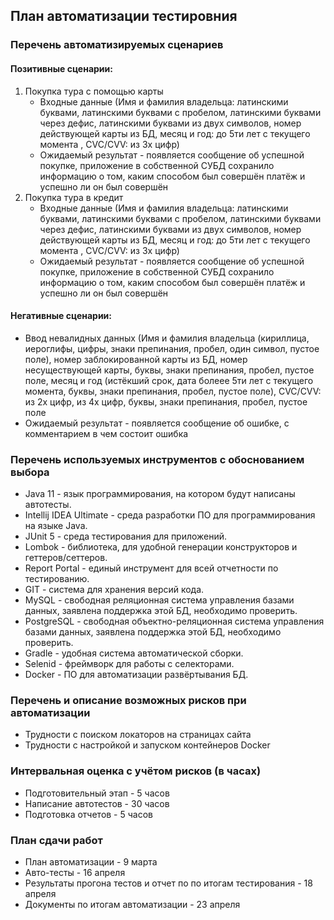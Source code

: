 ## План автоматизации тестировния

### Перечень автоматизируемых сценариев
#### Позитивные сценарии:
1. Покупка тура с помощью карты
    * Входные данные
      (Имя и фамилия владельца: латинскими буквами, латинскими буквами с пробелом, латинскими буквами через дефис, латинскими буквами из двух символов,
      номер действующей карты из БД, месяц и год: до 5ти лет с текущего момента
      , CVC/CVV: из 3х цифр)
    * Ожидаемый результат - появляется сообщение об успешной покупке, приложение в собственной СУБД сохранило информацию о том, каким способом был совершён платёж и успешно ли он был совершён
2. Покупка тура в кредит
    * Входные данные
      (Имя и фамилия владельца: латинскими буквами, латинскими буквами с пробелом, латинскими буквами через дефис, латинскими буквами из двух символов,
      номер действующей карты из БД, месяц и год: до 5ти лет с текущего момента
      , CVC/CVV: из 3х цифр)
    * Ожидаемый результат - появляется сообщение об успешной покупке, приложение в собственной СУБД сохранило информацию о том, каким способом был совершён платёж и успешно ли он был совершён

#### Негативные сценарии:
* Ввод невалидных данных (Имя и фамилия владельца (кириллица, иероглифы, цифры, знаки препинания, пробел, один символ, пустое поле),
  номер заблокированной карты из БД, номер несуществующей карты, буквы, знаки препинания, пробел, пустое поле,
  месяц и год (истёкший срок, дата болеее 5ти лет с текущего момента, буквы, знаки препинания, пробел, пустое поле),
  CVC/CVV: из 2х цифр, из 4х цифр, буквы, знаки препинания, пробел, пустое поле
* Ожидаемый результат - появляется сообщение об ошибке, с комментарием в чем состоит ошибка

### Перечень используемых инструментов с обоснованием выбора
* Java 11 - язык программирования, на котором будут написаны автотесты.
* Intellij IDEA Ultimate - среда разработки ПО для программирования на языке Java.
* JUnit 5 - среда тестирования для приложений.
* Lombok - библиотека, для удобной генерации конструкторов и геттеров/сеттеров.
* Report Portal - единый инструмент для всей отчетности по тестированию.
* GIT - система для хранения версий кода.
* MySQL - свободная реляционная система управления базами данных, заявлена поддержка этой БД, необходимо проверить.
* PostgreSQL - свободная объектно-реляционная система управления базами данных, заявлена поддержка этой БД, необходимо проверить.
* Gradle - удобная система автоматической сборки.
* Selenid - фреймворк для работы с селекторами.
* Docker - ПО для автоматизации развёртывания БД.
### Перечень и описание возможных рисков при автоматизации
* Трудности с поиском локаторов на страницах сайта
* Трудности с настройкой и запуском контейнеров Docker
### Интервальная оценка с учётом рисков (в часах)
* Подготовительный этап - 5 часов
* Написание автотестов - 30 часов
* Подготовка отчетов - 5 часов
### План сдачи работ
* План автоматизации - 9 марта
* Авто-тесты - 16 апреля 
* Результаты прогона тестов и отчет по по итогам тестирования - 18 апреля
* Документы по итогам автоматизации - 23 апреля
